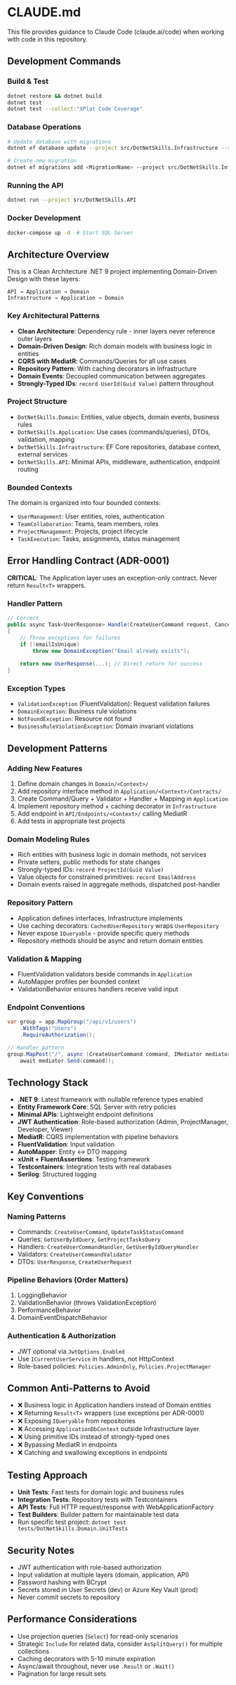 # CLAUDE.md

This file provides guidance to Claude Code (claude.ai/code) when working with code in this repository.

## Development Commands

### Build & Test
```bash
dotnet restore && dotnet build
dotnet test
dotnet test --collect:"XPlat Code Coverage"
```

### Database Operations
```bash
# Update database with migrations
dotnet ef database update --project src/DotNetSkills.Infrastructure --startup-project src/DotNetSkills.API

# Create new migration
dotnet ef migrations add <MigrationName> --project src/DotNetSkills.Infrastructure --startup-project src/DotNetSkills.API
```

### Running the API
```bash
dotnet run --project src/DotNetSkills.API
```

### Docker Development
```bash
docker-compose up -d  # Start SQL Server
```

## Architecture Overview

This is a Clean Architecture .NET 9 project implementing Domain-Driven Design with these layers:

```
API → Application → Domain
Infrastructure → Application → Domain  
```

### Key Architectural Patterns
- **Clean Architecture**: Dependency rule - inner layers never reference outer layers
- **Domain-Driven Design**: Rich domain models with business logic in entities
- **CQRS with MediatR**: Commands/Queries for all use cases
- **Repository Pattern**: With caching decorators in Infrastructure
- **Domain Events**: Decoupled communication between aggregates
- **Strongly-Typed IDs**: `record UserId(Guid Value)` pattern throughout

### Project Structure
- `DotNetSkills.Domain`: Entities, value objects, domain events, business rules
- `DotNetSkills.Application`: Use cases (commands/queries), DTOs, validation, mapping
- `DotNetSkills.Infrastructure`: EF Core repositories, database context, external services
- `DotNetSkills.API`: Minimal APIs, middleware, authentication, endpoint routing

### Bounded Contexts
The domain is organized into four bounded contexts:
- `UserManagement`: User entities, roles, authentication
- `TeamCollaboration`: Teams, team members, roles  
- `ProjectManagement`: Projects, project lifecycle
- `TaskExecution`: Tasks, assignments, status management

## Error Handling Contract (ADR-0001)

**CRITICAL**: The Application layer uses an exception-only contract. Never return `Result<T>` wrappers.

### Handler Pattern
```csharp
// Correct
public async Task<UserResponse> Handle(CreateUserCommand request, CancellationToken ct)
{
    // Throw exceptions for failures
    if (!emailIsUnique)
        throw new DomainException("Email already exists");
    
    return new UserResponse(...); // Direct return for success
}
```

### Exception Types
- `ValidationException` (FluentValidation): Request validation failures
- `DomainException`: Business rule violations
- `NotFoundException`: Resource not found
- `BusinessRuleViolationException`: Domain invariant violations

## Development Patterns

### Adding New Features
1. Define domain changes in `Domain/<Context>/`
2. Add repository interface method in `Application/<Context>/Contracts/`  
3. Create Command/Query + Validator + Handler + Mapping in `Application`
4. Implement repository method + caching decorator in `Infrastructure`
5. Add endpoint in `API/Endpoints/<Context>/` calling MediatR
6. Add tests in appropriate test projects

### Domain Modeling Rules
- Rich entities with business logic in domain methods, not services
- Private setters, public methods for state changes
- Strongly-typed IDs: `record ProjectId(Guid Value)`  
- Value objects for constrained primitives: `record EmailAddress`
- Domain events raised in aggregate methods, dispatched post-handler

### Repository Pattern
- Application defines interfaces, Infrastructure implements
- Use caching decorators: `CachedUserRepository` wraps `UserRepository`
- Never expose `IQueryable` - provide specific query methods
- Repository methods should be async and return domain entities

### Validation & Mapping
- FluentValidation validators beside commands in `Application`
- AutoMapper profiles per bounded context
- ValidationBehavior ensures handlers receive valid input

### Endpoint Conventions
```csharp
var group = app.MapGroup("/api/v1/users")
    .WithTags("Users")
    .RequireAuthorization();

// Handler pattern
group.MapPost("/", async (CreateUserCommand command, IMediator mediator) =>
    await mediator.Send(command));
```

## Technology Stack

- **.NET 9**: Latest framework with nullable reference types enabled
- **Entity Framework Core**: SQL Server with retry policies
- **Minimal APIs**: Lightweight endpoint definitions
- **JWT Authentication**: Role-based authorization (Admin, ProjectManager, Developer, Viewer)
- **MediatR**: CQRS implementation with pipeline behaviors
- **FluentValidation**: Input validation
- **AutoMapper**: Entity ↔ DTO mapping
- **xUnit + FluentAssertions**: Testing framework
- **Testcontainers**: Integration tests with real databases
- **Serilog**: Structured logging

## Key Conventions

### Naming Patterns
- Commands: `CreateUserCommand`, `UpdateTaskStatusCommand`
- Queries: `GetUserByIdQuery`, `GetProjectTasksQuery`
- Handlers: `CreateUserCommandHandler`, `GetUserByIdQueryHandler`
- Validators: `CreateUserCommandValidator`
- DTOs: `UserResponse`, `CreateUserRequest`

### Pipeline Behaviors (Order Matters)
1. LoggingBehavior
2. ValidationBehavior (throws ValidationException)
3. PerformanceBehavior  
4. DomainEventDispatchBehavior

### Authentication & Authorization
- JWT optional via `JwtOptions.Enabled`
- Use `ICurrentUserService` in handlers, not HttpContext
- Role-based policies: `Policies.AdminOnly`, `Policies.ProjectManager`

## Common Anti-Patterns to Avoid

- ❌ Business logic in Application handlers instead of Domain entities
- ❌ Returning `Result<T>` wrappers (use exceptions per ADR-0001)
- ❌ Exposing `IQueryable` from repositories
- ❌ Accessing `ApplicationDbContext` outside Infrastructure layer
- ❌ Using primitive IDs instead of strongly-typed ones
- ❌ Bypassing MediatR in endpoints
- ❌ Catching and swallowing exceptions in endpoints

## Testing Approach

- **Unit Tests**: Fast tests for domain logic and business rules
- **Integration Tests**: Repository tests with Testcontainers
- **API Tests**: Full HTTP request/response with WebApplicationFactory
- **Test Builders**: Builder pattern for maintainable test data
- Run specific test project: `dotnet test tests/DotNetSkills.Domain.UnitTests`

## Security Notes

- JWT authentication with role-based authorization
- Input validation at multiple layers (domain, application, API)
- Password hashing with BCrypt
- Secrets stored in User Secrets (dev) or Azure Key Vault (prod)
- Never commit secrets to repository

## Performance Considerations

- Use projection queries (`Select`) for read-only scenarios
- Strategic `Include` for related data, consider `AsSplitQuery()` for multiple collections
- Caching decorators with 5-10 minute expiration
- Async/await throughout, never use `.Result` or `.Wait()`
- Pagination for large result sets